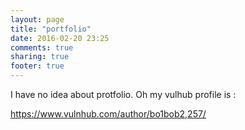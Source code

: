 ```yaml
---
layout: page
title: "portfolio"
date: 2016-02-20 23:25
comments: true
sharing: true
footer: true
---
```


I have no idea about protfolio. Oh my vulhub profile is :

https://www.vulnhub.com/author/bo1bob2,257/

